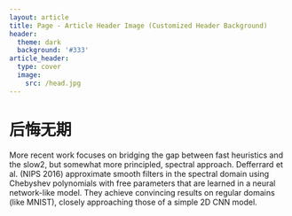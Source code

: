 ```yaml
---
layout: article
title: Page - Article Header Image (Customized Header Background)
header:
  theme: dark
  background: '#333'
article_header:
  type: cover
  image:
    src: /head.jpg
---
```




# 后悔无期
More recent work focuses on bridging the gap between fast heuristics and the slow2, but somewhat more principled, spectral approach. Defferrard et al. (NIPS 2016) approximate smooth filters in the spectral domain using Chebyshev polynomials with free parameters that are learned in a neural network-like model. They achieve convincing results on regular domains (like MNIST), closely approaching those of a simple 2D CNN model.